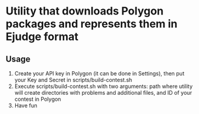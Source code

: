 # Utility that downloads Polygon packages and represents them in Ejudge format

## Usage
1. Create your API key in Polygon (it can be done in Settings), then put your Key and Secret in scripts/build-contest.sh
2. Execute scripts/build-contest.sh with two arguments: path where utility will create directories with problems and additional files, and ID of your contest in Polygon
3. Have fun
